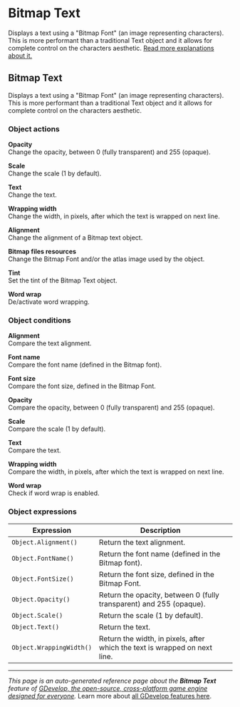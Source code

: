 # Bitmap Text

Displays a text using a "Bitmap Font" (an image representing characters). This is more performant than a traditional Text object and it allows for complete control on the characters aesthetic. [Read more explanations about it.](https://wiki.gdevelop.io/gdevelop5/objects/bitmap_text)



## Bitmap Text 

Displays a text using a "Bitmap Font" (an image representing characters). This is more performant than a traditional Text object and it allows for complete control on the characters aesthetic. 

### Object actions

**Opacity**  
Change the opacity, between 0 (fully transparent) and 255 (opaque).

**Scale**  
Change the scale (1 by default).

**Text**  
Change the text.

**Wrapping width**  
Change the width, in pixels, after which the text is wrapped on next line.

**Alignment**  
Change the alignment of a Bitmap text object.

**Bitmap files resources**  
Change the Bitmap Font and/or the atlas image used by the object.

**Tint**  
Set the tint of the Bitmap Text object.

**Word wrap**  
De/activate word wrapping.

### Object conditions

**Alignment**  
Compare the text alignment.

**Font name**  
Compare the font name (defined in the Bitmap font).

**Font size**  
Compare the font size, defined in the Bitmap Font.

**Opacity**  
Compare the opacity, between 0 (fully transparent) and 255 (opaque).

**Scale**  
Compare the scale (1 by default).

**Text**  
Compare the text.

**Wrapping width**  
Compare the width, in pixels, after which the text is wrapped on next line.

**Word wrap**  
Check if word wrap is enabled.

### Object expressions

| Expression | Description |  |
|-----|-----|-----|
| `Object.Alignment()` | Return the text alignment. ||
| `Object.FontName()` | Return the font name (defined in the Bitmap font). ||
| `Object.FontSize()` | Return the font size, defined in the Bitmap Font. ||
| `Object.Opacity()` | Return the opacity, between 0 (fully transparent) and 255 (opaque). ||
| `Object.Scale()` | Return the scale (1 by default). ||
| `Object.Text()` | Return the text. ||
| `Object.WrappingWidth()` | Return the width, in pixels, after which the text is wrapped on next line. ||

---
*This page is an auto-generated reference page about the **Bitmap Text** feature of [GDevelop, the open-source, cross-platform game engine designed for everyone](https://gdevelop.io/).* Learn more about [all GDevelop features here](/gdevelop5/all-features).
